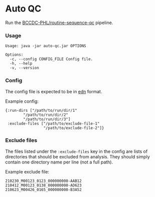 # Auto QC
Run the [BCCDC-PHL/routine-sequence-qc](https://github.com/BCCDC-PHL/routine-sequence-qc) pipeline.

### Usage
```
Usage: java -jar auto-qc.jar OPTIONS

Options:
  -c, --config CONFIG_FILE Config file.
  -h, --help
  -v, --version
```

### Config
The config file is expected to be in [edn](https://github.com/edn-format/edn) format. 

Example config:
```edn
{:run-dirs ["/path/to/run/dir/1"
	    "/path/to/run/dir/2"
	    "/path/to/run/dir/3"]
 :exclude-files ["/path/to/exclude-file-1"
                 "/path/to/exclude-file-2"]}
```

### Exclude files
The files listed under the `:exclude-files` key in the config are lists of directories that should be excluded from analysis.
They should simply contain one directory name per line (not a full path).

Example exclude file:
```
210230_M00123_0123_000000000-AAB12
210412_M00123_0138_000000000-AD623
210623_M00426_0165_000000000-B3A52
```
